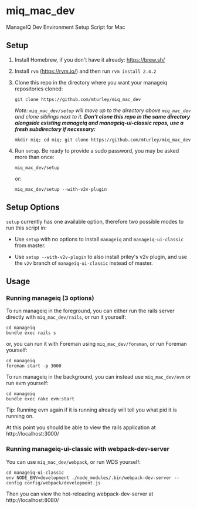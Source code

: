 # miq_mac_dev

ManageIQ Dev Environment Setup Script for Mac

## Setup

1. Install Homebrew, if you don't have it already: https://brew.sh/

2. Install `rvm` (https://rvm.io/) and then run `rvm install 2.4.2`

3. Clone this repo in the directory where you want your manageiq repositories cloned:

   ```
   git clone https://github.com/mturley/miq_mac_dev
   ```

   *Note: `miq_mac_dev/setup` will move up to the directory above `miq_mac_dev` and clone siblings next to it. **Don't clone this repo in the same directory alongside existing manageiq and manageiq-ui-classic repos, use a fresh subdirectory if necessary:***

   ```
   mkdir miq; cd miq; git clone https://github.com/mturley/miq_mac_dev
   ```

4. Run `setup`. Be ready to provide a sudo password, you may be asked more than once:
   ```
   miq_mac_dev/setup
   ```
   or:
   ```
   miq_mac_dev/setup --with-v2v-plugin
   ```

## Setup Options

`setup` currently has one available option, therefore two possible modes to run this script in:

* Use `setup` with no options to install `manageiq` and `manageiq-ui-classic` from master.

* Use `setup --with-v2v-plugin` to also install priley's v2v plugin, and use the `v2v` branch of `manageiq-ui-classic` instead of master.

## Usage

### Running manageiq (3 options)

To run manageiq in the foreground, you can either run the rails server directly with `miq_mac_dev/rails`, or run it yourself:

```
cd manageiq
bundle exec rails s
```

or, you can run it with Foreman using `miq_mac_dev/foreman`, or run Foreman yourself:

```
cd manageiq
foreman start -p 3000
```

To run manageiq in the background, you can instead use `miq_mac_dev/evm` or run evm yourself:

```
cd manageiq
bundle exec rake evm:start
```

Tip: Running evm again if it is running already will tell you what pid it is running on.

At this point you should be able to view the rails application at http://localhost:3000/

### Running manageiq-ui-classic with webpack-dev-server

You can use `miq_mac_dev/webpack`, or run WDS yourself:

```
cd manageiq-ui-classic
env NODE_ENV=development ./node_modules/.bin/webpack-dev-server --config config/webpack/development.js
```

Then you can view the hot-reloading webpack-dev-server at http://localhost:8080/